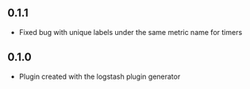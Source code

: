 ## 0.1.1
  - Fixed bug with unique labels under the same metric name for timers
## 0.1.0
  - Plugin created with the logstash plugin generator
